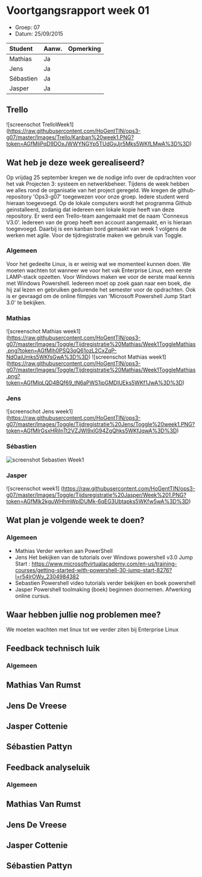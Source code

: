 # Voortgangsrapport week 01

* Groep: 07
* Datum: 25/09/2015

| Student  | Aanw. | Opmerking |
| :---     | :---  | :---      |
| Mathias  |  Ja   |           |
| Jens     |  Ja   |           |
| Sébastien|  Ja   |           |
| Jasper   |  Ja   |           |

## Trello
![screenschot TrelloWeek1] (https://raw.githubusercontent.com/HoGentTIN/ops3-g07/master/Images/Trello/Kanban%20week1.PNG?token=AGfMliPqD9DOxJWWYNGYp5TUdGyJjr5Mks5WKfLMwA%3D%3D)


## Wat heb je deze week gerealiseerd?
Op vrijdag 25 september kregen we de nodige info over de opdrachten voor het vak Projecten 3: systeem en netwerkbeheer.
Tijdens de week hebben we alles rond de organisatie van het project geregeld. We kregen de github-repository 'Ops3-g07' toegewezen voor onze groep. Iedere student werd hieraan toegevoegd. 
Op de lokale computers wordt het programma Github geinstalleerd, zodanig dat iedereen een lokale kopie heeft van deze repository. Er werd een Trello-team aangemaakt met de naam 'Connexus V3.0'. Iedereen van de groep heeft een account aangemaakt, en is hieraan toegevoegd.
Daarbij is een kanban bord gemaakt van week 1 volgens de werken met agile. Voor de tijdregistratie maken we gebruik van Toggle. 


### Algemeen
Voor het gedeelte Linux, is er weinig wat we momenteel kunnen doen. We moeten wachten tot wanneer we voor het vak Enterprise Linux, een eerste LAMP-stack opzetten.
Voor Windows maken we voor de eerste maal kennis met Windows Powershell. Iedereen moet op zoek gaan naar een boek, die hij zal lezen en gebruiken gedurende het semester voor de opdrachten.
Ook is er gevraagd om de online filmpjes van 'Microsoft Powershell Jump Start 3.0' te bekijken.

### Mathias

![screenschot Mathias week1] (https://raw.githubusercontent.com/HoGentTIN/ops3-g07/master/Images/Toggle/Tijdregistratie%20Mathias/Week1ToggleMathias.png?token=AGfMlh0PSQ3qQ61ozL2CxZqP-NdOaiUmks5WKfsGwA%3D%3D)
![screenschot Mathias week1] (https://raw.githubusercontent.com/HoGentTIN/ops3-g07/master/Images/Toggle/Tijdregistratie%20Mathias/Week1ToggleMathias.png?token=AGfMlqLQD4BQf69_tN6aPWS1jpGMDIUEks5WKf1JwA%3D%3D)

### Jens

![screenschot Jens week1] (https://raw.githubusercontent.com/HoGentTIN/ops3-g07/master/Images/Toggle/Tijdregistratie%20Jens/Toggle%20week1.PNG?token=AGfMlrGsxHRiInTt2VZJWl9xIG94ZgQhks5WKfJqwA%3D%3D)

### Sébastien

![screenshot Sebastien Week1 ](https://raw.githubusercontent.com/HoGentTIN/ops3-g07/master/Images/Toggle/Tijdsregistratie%20S%C3%A9bastien/Toggle%20week1.PNG?token=AGfNEvcyK8O2moQiriY9veXAKzadczKyks5WLRSUwA%3D%3D)

### Jasper

![screenschot week1] (https://raw.githubusercontent.com/HoGentTIN/ops3-g07/master/Images/Toggle/Tijdsregistratie%20Jasper/Week%201.PNG?token=AGfMlk2kguWHhmWplDUMk-6qEG3Ubtapks5WKfw5wA%3D%3D)


## Wat plan je volgende week te doen?

### Algemeen
- Mathias
Verder werken aan PowerShell
- Jens
Het bekijken van de tutorials over Windows powershell v3.0 Jump Start : https://www.microsoftvirtualacademy.com/en-us/training-courses/getting-started-with-powershell-30-jump-start-8276?l=r54IrOWy_2304984382
- Sebastien
Powershell video tutorials verder bekijken en boek powershell
- Jasper
Powershell toolmaking (boek) beginnen doornemen. Afwerking online cursus.

## Waar hebben jullie nog problemen mee?

We moeten wachten met linux tot we verder ziten bij Enterprise Linux

## Feedback technisch luik

### Algemeen

## Mathias Van Rumst
## Jens De Vreese
## Jasper Cottenie
## Sébastien Pattyn

## Feedback analyseluik

### Algemeen

## Mathias Van Rumst
## Jens De Vreese
## Jasper Cottenie
## Sébastien Pattyn


